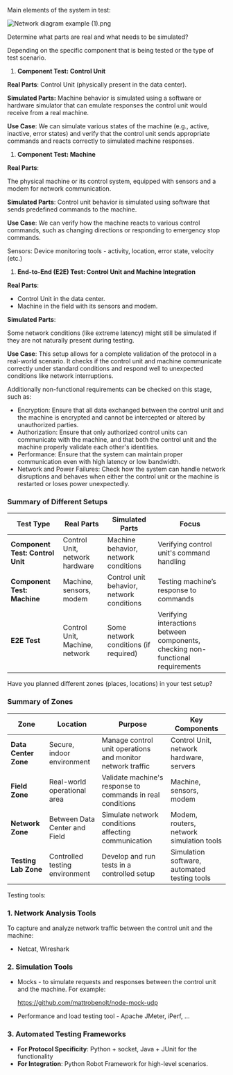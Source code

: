 Main elements of the system in test: 

![Network diagram example (1).png](https://prod-files-secure.s3.us-west-2.amazonaws.com/00376b66-90f1-4f52-9cda-e5b829a365dd/05c349ad-0cc8-42b7-bb5c-4d19037d4006/Network_diagram_example_(1).png)

Determine what parts are real and what needs to be simulated? 

Depending on the specific component that is being tested or the type of test scenario. 

1. **Component Test: Control Unit**

**Real Parts**: Control Unit (physically present in the data center).

**Simulated Parts:** Machine behavior is simulated using a software or hardware simulator that can emulate responses the control unit would receive from a real machine.

**Use Case**: We can simulate various states of the machine (e.g., active, inactive, error states) and verify that the control unit sends appropriate commands and reacts correctly to simulated machine responses.

1.  **Component Test: Machine**

**Real Parts**:

The physical machine or its control system, equipped with sensors and a modem for network communication.

**Simulated Parts**: Control unit behavior is simulated using software that sends predefined commands to the machine.

**Use Case**: We can verify how the machine reacts to various control commands, such as changing directions or responding to emergency stop commands.

Sensors: Device monitoring tools - activity, location, error state, velocity (etc.)  

1.  **End-to-End (E2E) Test: Control Unit and Machine Integration**

**Real Parts**:

- Control Unit in the data center.
- Machine in the field with its sensors and modem.

**Simulated Parts**:

Some network conditions (like extreme latency) might still be simulated if they are not naturally present during testing.

**Use Case**: This setup allows for a complete validation of the protocol in a real-world scenario. It checks if the control unit and machine communicate correctly under standard conditions and respond well to unexpected conditions like network interruptions.

Additionally non-functional requirements can be checked on this stage, such as: 

- Encryption: Ensure that all data exchanged between the control unit and the machine is encrypted and cannot be intercepted or altered by unauthorized parties.
- Authorization: Ensure that only authorized control units can communicate with the machine, and that both the control unit and the machine properly validate each other's identities.
- Performance: Ensure that the system can maintain proper communication even with high latency or low bandwidth.
- Network  and Power Failures: Check how the system can handle network disruptions and behaves when either the control unit or the machine is restarted or loses power unexpectedly.

### Summary of Different Setups

| **Test Type** | **Real Parts** | **Simulated Parts** | **Focus** |
| --- | --- | --- | --- |
| **Component Test: Control Unit** | Control Unit, network hardware | Machine behavior, network conditions | Verifying control unit's command handling |
| **Component Test: Machine** | Machine, sensors, modem | Control unit behavior, network conditions | Testing machine’s response to commands |
| **E2E Test** | Control Unit, Machine, network | Some network conditions (if required) | Verifying interactions between components, checking non-functional requirements  |

Have you planned different zones (places, locations) in your test setup?

### Summary of Zones

| **Zone** | **Location** | **Purpose** | **Key Components** |
| --- | --- | --- | --- |
| **Data Center Zone** | Secure, indoor environment | Manage control unit operations and monitor network traffic | Control Unit, network hardware, servers |
| **Field Zone** | Real-world operational area | Validate machine's response to commands in real conditions | Machine, sensors, modem |
| **Network Zone** | Between Data Center and Field | Simulate network conditions affecting communication | Modem, routers, network simulation tools |
| **Testing Lab Zone** | Controlled testing environment | Develop and run tests in a controlled setup | Simulation software, automated testing tools |

Testing tools: 

### 1. **Network Analysis Tools**

 To capture and analyze network traffic between the control unit and the machine:

- Netcat, Wireshark

### 2. **Simulation Tools**

- Mocks - to simulate requests and responses between the control unit and the machine.
  For example: 
    
    https://github.com/mattrobenolt/node-mock-udp
    
- Performance and load testing tool - Apache JMeter, iPerf, …

### 3. Automated Testing Frameworks

- **For Protocol Specificity**: Python + socket, Java + JUnit for the functionality
- **For  Integration**: Python Robot Framework for high-level scenarios.
